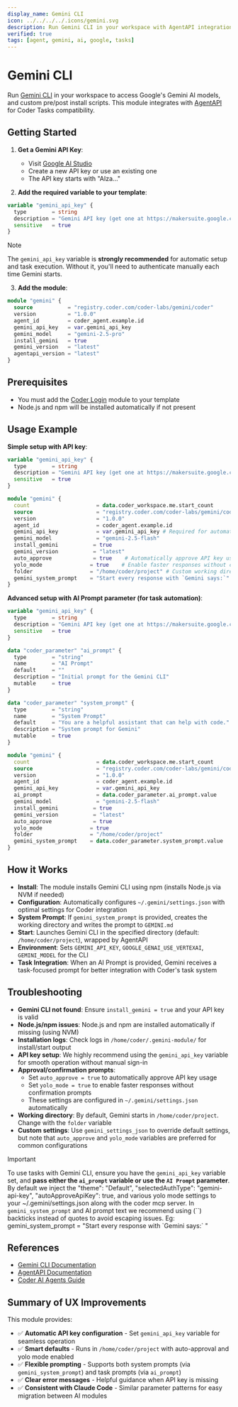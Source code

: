 ```yaml
---
display_name: Gemini CLI
icon: ../../../../.icons/gemini.svg
description: Run Gemini CLI in your workspace with AgentAPI integration
verified: true
tags: [agent, gemini, ai, google, tasks]
---
```


# Gemini CLI

Run [Gemini CLI](https://ai.google.com/docs/gemini/tools/cli) in your workspace to access Google's Gemini AI models, and custom pre/post install scripts. This module integrates with [AgentAPI](https://github.com/coder/agentapi) for Coder Tasks compatibility.

## Getting Started

1. **Get a Gemini API Key**:
   - Visit [Google AI Studio](https://makersuite.google.com/app/apikey)
   - Create a new API key or use an existing one
   - The API key starts with "AIza..."

2. **Add the required variable to your template**:

```tf
variable "gemini_api_key" {
  type        = string
  description = "Gemini API key (get one at https://makersuite.google.com/app/apikey)"
  sensitive   = true
}
```

> [!NOTE]
> The `gemini_api_key` variable is **strongly recommended** for automatic setup and task execution. Without it, you'll need to authenticate manually each time Gemini starts.

3. **Add the module**:

```tf
module "gemini" {
  source           = "registry.coder.com/coder-labs/gemini/coder"
  version          = "1.0.0"
  agent_id         = coder_agent.example.id
  gemini_api_key   = var.gemini_api_key
  gemini_model     = "gemini-2.5-pro"
  install_gemini   = true
  gemini_version   = "latest"
  agentapi_version = "latest"
}
```

## Prerequisites

- You must add the [Coder Login](https://registry.coder.com/modules/coder-login/coder) module to your template
- Node.js and npm will be installed automatically if not present

## Usage Example

**Simple setup with API key**:

```tf
variable "gemini_api_key" {
  type        = string
  description = "Gemini API key (get one at https://makersuite.google.com/app/apikey)"
  sensitive   = true
}

module "gemini" {
  count                     = data.coder_workspace.me.start_count
  source                    = "registry.coder.com/coder-labs/gemini/coder"
  version                   = "1.0.0"
  agent_id                  = coder_agent.example.id
  gemini_api_key            = var.gemini_api_key # Required for automated setup
  gemini_model              = "gemini-2.5-flash"
  install_gemini           = true
  gemini_version           = "latest"
  auto_approve             = true    # Automatically approve API key usage
  yolo_mode               = true    # Enable faster responses without confirmations
  folder                  = "/home/coder/project" # Custom working directory
  gemini_system_prompt    = "Start every response with `Gemini says:`"
}
```

**Advanced setup with AI Prompt parameter (for task automation)**:

```tf
variable "gemini_api_key" {
  type        = string
  description = "Gemini API key (get one at https://makersuite.google.com/app/apikey)"
  sensitive   = true
}

data "coder_parameter" "ai_prompt" {
  type        = "string"
  name        = "AI Prompt"
  default     = ""
  description = "Initial prompt for the Gemini CLI"
  mutable     = true
}

data "coder_parameter" "system_prompt" {
  type        = "string"
  name        = "System Prompt"
  default     = "You are a helpful assistant that can help with code."
  description = "System prompt for Gemini"
  mutable     = true
}

module "gemini" {
  count                     = data.coder_workspace.me.start_count
  source                    = "registry.coder.com/coder-labs/gemini/coder"
  version                   = "1.0.0"
  agent_id                  = coder_agent.example.id
  gemini_api_key            = var.gemini_api_key
  ai_prompt                 = data.coder_parameter.ai_prompt.value
  gemini_model              = "gemini-2.5-flash"
  install_gemini           = true
  gemini_version           = "latest"
  auto_approve             = true
  yolo_mode               = true
  folder                  = "/home/coder/project"
  gemini_system_prompt    = data.coder_parameter.system_prompt.value
}
```

## How it Works

- **Install**: The module installs Gemini CLI using npm (installs Node.js via NVM if needed)
- **Configuration**: Automatically configures `~/.gemini/settings.json` with optimal settings for Coder integration
- **System Prompt**: If `gemini_system_prompt` is provided, creates the working directory and writes the prompt to `GEMINI.md`
- **Start**: Launches Gemini CLI in the specified directory (default: `/home/coder/project`), wrapped by AgentAPI
- **Environment**: Sets `GEMINI_API_KEY`, `GOOGLE_GENAI_USE_VERTEXAI`, `GEMINI_MODEL` for the CLI
- **Task Integration**: When an AI Prompt is provided, Gemini receives a task-focused prompt for better integration with Coder's task system

## Troubleshooting

- **Gemini CLI not found**: Ensure `install_gemini = true` and your API key is valid
- **Node.js/npm issues**: Node.js and npm are installed automatically if missing (using NVM)
- **Installation logs**: Check logs in `/home/coder/.gemini-module/` for install/start output
- **API key setup**: We highly recommend using the `gemini_api_key` variable for smooth operation without manual sign-in
- **Approval/confirmation prompts**: 
  - Set `auto_approve = true` to automatically approve API key usage
  - Set `yolo_mode = true` to enable faster responses without confirmation prompts
  - These settings are configured in `~/.gemini/settings.json` automatically
- **Working directory**: By default, Gemini starts in `/home/coder/project`. Change with the `folder` variable
- **Custom settings**: Use `gemini_settings_json` to override default settings, but note that `auto_approve` and `yolo_mode` variables are preferred for common configurations

> [!IMPORTANT]
> To use tasks with Gemini CLI, ensure you have the `gemini_api_key` variable set, and **pass either the `ai_prompt` variable or use the `AI Prompt` parameter**.
> By default we inject the "theme": "Default", "selectedAuthType": "gemini-api-key", "autoApproveApiKey": true, and various yolo mode settings to your ~/.gemini/settings.json along with the coder mcp server.
> In `gemini_system_prompt` and AI prompt text we recommend using (\`\`) backticks instead of quotes to avoid escaping issues. Eg: gemini_system_prompt = "Start every response with \`Gemini says:\` "

## References

- [Gemini CLI Documentation](https://ai.google.dev/gemini-api/docs/cli)
- [AgentAPI Documentation](https://github.com/coder/agentapi)
- [Coder AI Agents Guide](https://coder.com/docs/tutorials/ai-agents)

## Summary of UX Improvements

This module provides:
- ✅ **Automatic API key configuration** - Set `gemini_api_key` variable for seamless operation
- ✅ **Smart defaults** - Runs in `/home/coder/project` with auto-approval and yolo mode enabled
- ✅ **Flexible prompting** - Supports both system prompts (via `gemini_system_prompt`) and task prompts (via `ai_prompt`)
- ✅ **Clear error messages** - Helpful guidance when API key is missing
- ✅ **Consistent with Claude Code** - Similar parameter patterns for easy migration between AI modules
